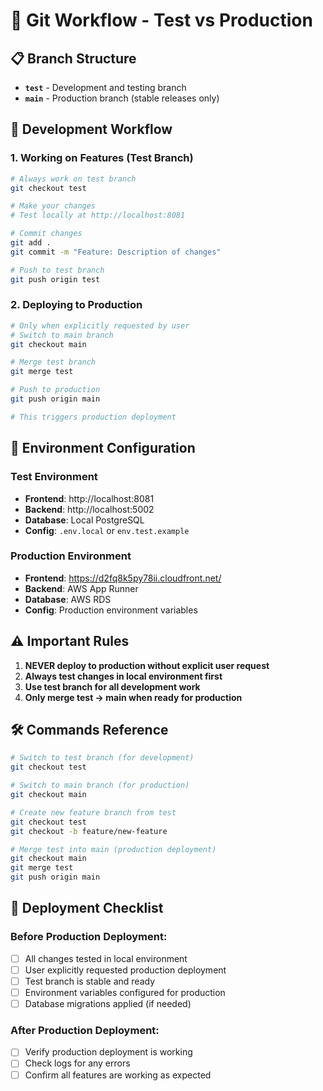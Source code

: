 # 🔄 Git Workflow - Test vs Production

## 📋 Branch Structure

- **`test`** - Development and testing branch
- **`main`** - Production branch (stable releases only)

## 🚀 Development Workflow

### 1. Working on Features (Test Branch)
```bash
# Always work on test branch
git checkout test

# Make your changes
# Test locally at http://localhost:8081

# Commit changes
git add .
git commit -m "Feature: Description of changes"

# Push to test branch
git push origin test
```

### 2. Deploying to Production
```bash
# Only when explicitly requested by user
# Switch to main branch
git checkout main

# Merge test branch
git merge test

# Push to production
git push origin main

# This triggers production deployment
```

## 🔧 Environment Configuration

### Test Environment
- **Frontend**: http://localhost:8081
- **Backend**: http://localhost:5002
- **Database**: Local PostgreSQL
- **Config**: `.env.local` or `env.test.example`

### Production Environment
- **Frontend**: https://d2fq8k5py78ii.cloudfront.net/
- **Backend**: AWS App Runner
- **Database**: AWS RDS
- **Config**: Production environment variables

## ⚠️ Important Rules

1. **NEVER deploy to production without explicit user request**
2. **Always test changes in local environment first**
3. **Use test branch for all development work**
4. **Only merge test → main when ready for production**

## 🛠️ Commands Reference

```bash
# Switch to test branch (for development)
git checkout test

# Switch to main branch (for production)
git checkout main

# Create new feature branch from test
git checkout test
git checkout -b feature/new-feature

# Merge test into main (production deployment)
git checkout main
git merge test
git push origin main
```

## 📝 Deployment Checklist

### Before Production Deployment:
- [ ] All changes tested in local environment
- [ ] User explicitly requested production deployment
- [ ] Test branch is stable and ready
- [ ] Environment variables configured for production
- [ ] Database migrations applied (if needed)

### After Production Deployment:
- [ ] Verify production deployment is working
- [ ] Check logs for any errors
- [ ] Confirm all features are working as expected
